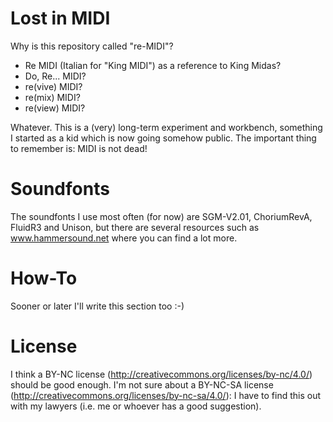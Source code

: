 Lost in MIDI
============

Why is this repository called "re-MIDI"?

- Re MIDI (Italian for "King MIDI") as a reference to King Midas?
- Do, Re... MIDI?
- re(vive) MIDI?
- re(mix) MIDI?
- re(view) MIDI?

Whatever. This is a (very) long-term experiment and workbench, something I started as a kid which is now going somehow public. The important thing to remember is: MIDI is not dead!

Soundfonts
==========

The soundfonts I use most often (for now) are SGM-V2.01, ChoriumRevA, FluidR3 and Unison, but there are several resources such as www.hammersound.net where you can find a lot more.

How-To
======

Sooner or later I'll write this section too :-)

License
=======

I think a BY-NC license (http://creativecommons.org/licenses/by-nc/4.0/) should be good enough. I'm not sure about a BY-NC-SA license (http://creativecommons.org/licenses/by-nc-sa/4.0/): I have to find this out with my lawyers (i.e. me or whoever has a good suggestion).
